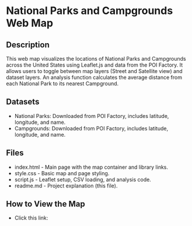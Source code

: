 # National Parks and Campgrounds Web Map

## Description
This web map visualizes the locations of National Parks and Campgrounds across the United States using Leaflet.js and data from the POI Factory.
It allows users to toggle between map layers (Street and Satellite view) and dataset layers.
An analysis function calculates the average distance from each National Park to its nearest Campground.

## Datasets

- National Parks: Downloaded from POI Factory, includes latitude, longitude, and name.
- Campgrounds: Downloaded from POI Factory, includes latitude, longitude, and name.

## Files
- index.html - Main page with the map container and library links.
- style.css - Basic map and page styling.
- script.js - Leaflet setup, CSV loading, and analysis code.
- readme.md - Project explanation (this file).

## How to View the Map
- Click this link: 
